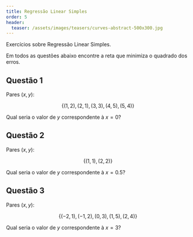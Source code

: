 ```yaml
---
title: Regressão Linear Simples
order: 5
header:
  teaser: /assets/images/teasers/curves-abstract-500x300.jpg
---
```

Exercícios sobre Regressão Linear Simples.


Em todos as questões abaixo encontre a reta que minimiza o quadrado dos erros.

## Questão 1

Pares $(x,y)$:

$$\{(1, 2), (2, 1), (3, 3), (4, 5), (5, 4)\}$$

Qual seria o valor de $y$ correspondente à $x = 0$?

## Questão 2

Pares $(x,y)$:

$$\{(1, 1), (2, 2)\}$$

Qual seria o valor de $y$ correspondente à $x = 0.5$?


## Questão 3

Pares $(x,y)$:

$$\{(-2, 1), (-1, 2), (0, 3), (1, 5), (2, 4)\}$$

Qual seria o valor de $y$ correspondente à $x = 3$?
